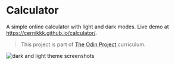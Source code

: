 # Calculator
A simple online calculator with light and dark modes. Live demo at https://cernikkk.github.io/calculator/.
>This project is part of [The Odin Project ](https://www.theodinproject.com/) curriculum.

![dark and light theme screenshots](https://i.imgur.com/kMpCQqe.png)
